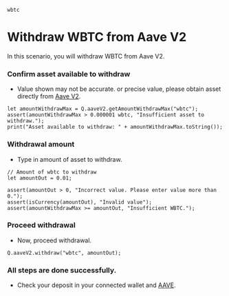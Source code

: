```meta-Currency
wbtc
```

# Withdraw WBTC from Aave V2

In this scenario, you will withdraw WBTC from Aave V2.

### Confirm asset available to withdraw

- Value shown may not be accurate. or precise value, please obtain asset directly from [Aave V2](https://app.aave.com/#/dashboard).

```output-Dynamic
let amountWithdrawMax = Q.aaveV2.getAmountWithdrawMax("wbtc");
assert(amountWithdrawMax > 0.000001 wbtc, "Insufficient asset to withdraw.");
print("Asset available to withdraw: " + amountWithdrawMax.toString());
```

### Withdrawal amount

- Type in amount of asset to withdraw.

```input WBTC
// Amount of wbtc to withdraw
let amountOut = 0.01;
```

```input-Verify
assert(amountOut > 0, "Incorrect value. Please enter value more than 0.");
assert(isCurrency(amountOut), "Invalid value");
assert(amountWithdrawMax >= amountOut, "Insufficient WBTC.");
```

### Proceed withdrawal

- Now, proceed withdrawal.

```taster
Q.aaveV2.withdraw("wbtc", amountOut);
```

### All steps are done successfully.

- Check your deposit in your connected wallet and [AAVE](https://app.aave.com/#/dashboard).
